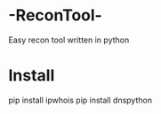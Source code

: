 # -ReconTool-
Easy recon tool written in python



# Install
pip install ipwhois
pip install dnspython
